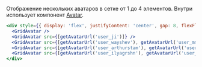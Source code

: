 Отображение нескольких аватаров в сетке от 1 до 4 элементов. Внутри использует компонент [Avatar](#!/Avatar).


```jsx { "props": { "layout": false, "iframe": false } }
<div style={{ display: 'flex', justifyContent: 'center', gap: 8, flexFlow: 'row wrap' }}>
  <GridAvatar />
  <GridAvatar src={[getAvatarUrl('user_ji')]} />
  <GridAvatar src={[getAvatarUrl('user_wayshev'), getAvatarUrl('user_mm')]} />
  <GridAvatar src={[getAvatarUrl('user_arthurstam'), getAvatarUrl('user_xyz'), getAvatarUrl('user_ox')]} />
  <GridAvatar src={[getAvatarUrl('user_ilyagrshn'), getAvatarUrl('user_tc'), getAvatarUrl('user_lihachyov'), getAvatarUrl('user_va')]} />
</div>
```

